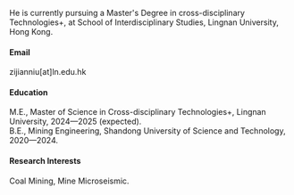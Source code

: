 



He is currently pursuing a Master's Degree in cross-disciplinary Technologies+, at School of Interdisciplinary Studies, Lingnan University, Hong Kong.

#### Email
zijianniu[at]ln.edu.hk

#### Education
M.E., Master of Science in Cross-disciplinary Technologies+, Lingnan University, 2024—2025 (expected).\
B.E., Mining Engineering, Shandong University of Science and Technology, 2020—2024.

#### Research Interests
Coal Mining, Mine Microseismic.

